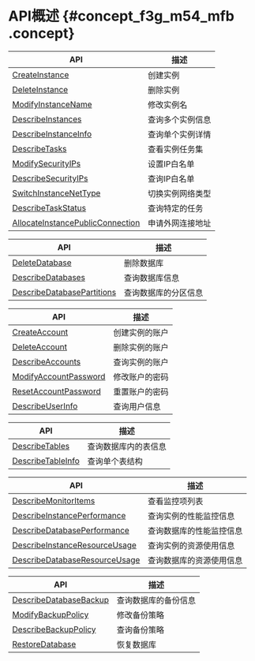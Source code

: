 # API概述 {#concept_f3g_m54_mfb .concept}

|API|描述|
|---|--|
|[CreateInstance](cn.zh-CN/API参考/管理实例/CreateInstance.md#)|创建实例|
|[DeleteInstance](cn.zh-CN/API参考/管理实例/DeleteInstance.md#)|删除实例|
|[ModifyInstanceName](cn.zh-CN/API参考/管理实例/ModifyInstanceName.md#)|修改实例名|
|[DescribeInstances](cn.zh-CN/API参考/管理实例/DescribeInstances.md#)|查询多个实例信息|
|[DescribeInstanceInfo](cn.zh-CN/API参考/管理实例/DescribeInstanceInfo.md#)|查询单个实例详情|
|[DescribeTasks](cn.zh-CN/API参考/管理实例/DescribeTasks.md#)|查看实例任务集|
|[ModifySecurityIPs](cn.zh-CN/API参考/管理实例/ModifySecurityIPs.md#)|设置IP白名单|
|[DescribeSecurityIPs](cn.zh-CN/API参考/管理实例/DescribeSecurityIPs.md#)|查询IP白名单|
|[SwitchInstanceNetType](cn.zh-CN/API参考/管理实例/SwitchInstanceNetType.md#)|切换实例网络类型|
|[DescribeTaskStatus](cn.zh-CN/API参考/管理实例/DescribeTaskStatus.md#)|查询特定的任务|
|[AllocateInstancePublicConnection](cn.zh-CN/API参考/管理实例/AllocateInstancePublicConnection.md#)|申请外网连接地址|

|API|描述|
|---|--|
|[DeleteDatabase](cn.zh-CN/API参考/管理数据库/DeleteDatabase.md#)|删除数据库|
|[DescribeDatabases](cn.zh-CN/API参考/管理数据库/DescribeDatabases.md#)|查询数据库信息|
|[DescribeDatabasePartitions](cn.zh-CN/API参考/管理数据库/DescribeDatabasePartitions.md#)|查询数据库的分区信息|

|API|描述|
|---|--|
|[CreateAccount](cn.zh-CN/API参考/管理账户/CreateAccount.md#)|创建实例的账户|
|[DeleteAccount](cn.zh-CN/API参考/管理账户/DeleteAccount.md#)|删除实例的账户|
|[DescribeAccounts](cn.zh-CN/API参考/管理账户/DescribeAccounts.md#)|查询实例的账户|
|[ModifyAccountPassword](cn.zh-CN/API参考/管理账户/ModifyAccountPassword.md#)|修改账户的密码|
|[ResetAccountPassword](cn.zh-CN/API参考/管理账户/ResetAccountPassword.md#)|重置账户的密码|
|[DescribeUserInfo](cn.zh-CN/API参考/管理账户/DescribeUserInfo.md#)|查询用户信息|

|API|描述|
|---|--|
|[DescribeTables](cn.zh-CN/API参考/管理表/DescribeTables.md#)|查询数据库内的表信息|
|[DescribeTableInfo](cn.zh-CN/API参考/管理表/DescribeTableInfo.md#)|查询单个表结构|

|API|描述|
|---|--|
|[DescribeMonitorItems](cn.zh-CN/API参考/监控与报警/DescribeMonitorItems.md#)|查看监控项列表|
|[DescribeInstancePerformance](cn.zh-CN/API参考/监控与报警/DescribeInstancePerformance.md#)|查询实例的性能监控信息|
|[DescribeDatabasePerformance](cn.zh-CN/API参考/监控与报警/DescribeDatabasePerformance.md#)|查询数据库的性能监控信息|
|[DescribeInstanceResourceUsage](cn.zh-CN/API参考/监控与报警/DescribeInstanceResourceUsage.md#)|查询实例的资源使用信息|
|[DescribeDatabaseResourceUsage](cn.zh-CN/API参考/监控与报警/DescribeDatabaseResourceUsage.md#)|查询数据库的资源使用信息|

|API|描述|
|---|--|
|[DescribeDatabaseBackup](cn.zh-CN/API参考/备份与恢复/DescribeDatabaseBackup.md#)|查询数据库的备份信息|
|[ModifyBackupPolicy](cn.zh-CN/API参考/备份与恢复/ModifyBackupPolicy.md#)|修改备份策略|
|[DescribeBackupPolicy](cn.zh-CN/API参考/备份与恢复/DescribeBackupPolicy.md#)|查询备份策略|
|[RestoreDatabase](cn.zh-CN/API参考/备份与恢复/RestoreDatabase.md#)|恢复数据库|

